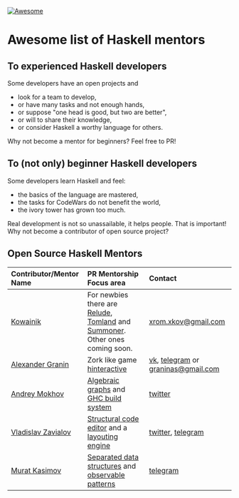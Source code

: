 [![Awesome](https://awesome.re/badge-flat.svg)](https://awesome.re)

# Awesome list of Haskell mentors

## To experienced Haskell developers

Some developers have an open projects and

- look for a team to develop,
- or have many tasks and not enough hands,
- or suppose "one head is good, but two are better",
- or will to share their knowledge,
- or consider Haskell a worthy language for others.

Why not become a mentor for beginners? Feel free to PR!

## To (not only) beginner Haskell developers

Some developers learn Haskell and feel:

- the basics of the language are mastered,
- the tasks for CodeWars do not benefit the world,
- the ivory tower has grown too much.

Real development is not so unassailable, it helps people. That is important! Why not become a contributor of open source project?

## Open Source Haskell Mentors

| Contributor/Mentor Name | PR Mentorship Focus area | Contact |
| :---------------------- | :----------------------- | :------ |
| [Kowainik](https://github.com/kowainik)         | For newbies there are [Relude](https://github.com/kowainik/relude), [Tomland](https://github.com/kowainik/tomland) and [Summoner](https://github.com/kowainik/summoner). Other ones coming soon. | <xrom.xkov@gmail.com>                                                                    |
| [Alexander Granin](https://github.com/graninas) | Zork like game [hinteractive](https://github.com/graninas/hinteractive)                                                                                                                          | [vk](https://vk.com/graninas), [telegram](https://t.me/graninas) or <graninas@gmail.com> |
| [Andrey Mokhov](https://github.com/snowleopard) | [Algebraic graphs](https://github.com/snowleopard/alga) and [GHC build system](https://github.com/snowleopard/hadrian)                                                                           | [twitter](https://twitter.com/andreymokhov)                                                         |
| [Vladislav Zavialov](https://github.com/int-index/) | [Structural code editor](https://github.com/int-index/foundry) and a [layouting engine](https://github.com/int-index/slay/) | [twitter](https://twitter.com/int_index), [telegram](https://t.me/int_index)
| [Murat Kasimov](https://github.com/iokasimov/) | [Separated data structures](https://github.com/iokasimov/apart) and [observable patterns](https://github.com/iokasimov/observable) | [telegram](https://t.me/iokasimov)
